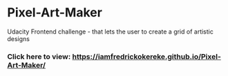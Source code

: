 # Pixel-Art-Maker
Udacity Frontend challenge - that lets the user to create a grid of  artistic designs
### Click here to view: https://iamfredrickokereke.github.io/Pixel-Art-Maker/
